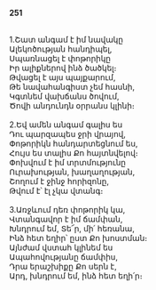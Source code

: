 **251**

\
1.Շատ անգամ է իմ նավակը\
Ալեկոծության հանդիպել,\
Սպառնացել է փոթորիկը\
Իր ալիքներով ինձ ծածկել։\
Թվացել է այս պայքարում,\
Թե նավահանգիստ չեմ հասնի,\
Կգտնեմ վախճանս ծովում,\
Ծովի անդունդն օրրանս կլինի։\
\
2.Եվ ամեն անգամ գալիս ես\
Դու պարզապես ջրի վրայով,\
Փոթորիկն հանդարտեցնում ես,\
Հույս ես տալիս Քո հայտնվելով։\
Փոխվում է իմ տրտմությունը\
Ուրախության, խաղաղության,\
Շողում է ջինջ հորիզոնը,\
Թվում է՝ էլ չկա վտանգ։\
\
3.Առջևում դեռ փոթորիկ կա,\
Վտանգավոր է իմ ճամփան,\
Խնդրում եմ, Տե՜ր, մի՛ հեռանա,\
Ինձ հետ եղիր՝ ըստ Քո խոստման։\
Այնժամ վստահ կլինեմ ես\
Ապահովությանը ճամփիս,\
Դրա երաշխիքը Քո սերն է,\
Արդ, խնդրում եմ, ինձ հետ եղի՛ր։
